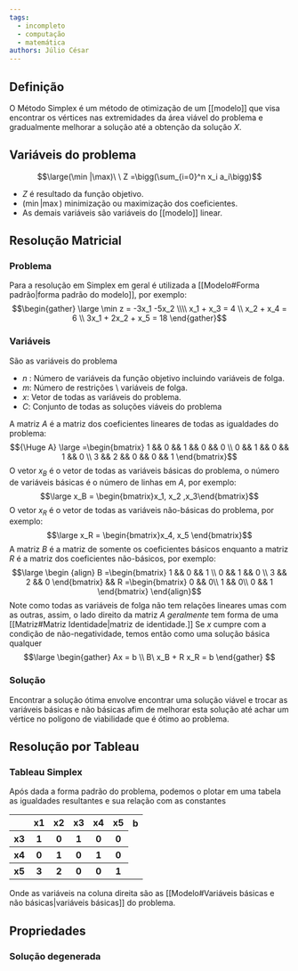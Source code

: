 ```yaml
---
tags:
  - incompleto
  - computação
  - matemática
authors: Júlio César
---
```

## Definição

O Método Simplex é um método de otimização de um [[modelo]] que visa encontrar os vértices nas extremidades da área viável do problema e gradualmente melhorar a solução até a obtenção da solução $X$.
## Variáveis do problema
$$\large(\min |\max)\ \ Z =\bigg(\sum_{i=0}^n x_i a_i\bigg)$$
- $Z$ é resultado da função objetivo.
- $(\min |\max)$ minimização ou maximização dos coeficientes.
- As demais variáveis são variáveis do [[modelo]] linear.

## Resolução Matricial

### Problema
Para a resolução em Simplex em geral é utilizada a [[Modelo#Forma padrão|forma padrão do modelo]], por exemplo: 
$$\begin{gather} \large \min z = -3x_1 -5x_2 \\\\ x_1 + x_3 = 4 \\ x_2 + x_4 = 6 \\ 3x_1 + 2x_2 + x_5 = 18 \end{gather}$$

### Variáveis
São as variáveis do problema
- $n$ : Número de variáveis da função objetivo incluindo variáveis de folga.
- $m$: Número de restrições \\ variáveis de folga.
- $x$: Vetor de todas as variáveis do problema.
- $C$: Conjunto de todas as soluções viáveis do problema

A matriz $A$ é a matriz dos coeficientes lineares de todas as igualdades do problema:
$${\Huge A} \large =\begin{bmatrix}
1 && 0 && 1 && 0 && 0 \\
0 && 1 && 0 && 1 && 0 \\
3 && 2 && 0 && 0 && 1
\end{bmatrix}$$
O vetor $x_B$ é o vetor de todas as variáveis básicas do problema, o número de variáveis básicas é o número de linhas em $A$, por exemplo:
$$\large x_B = \begin{bmatrix}x_1, x_2 ,x_3\end{bmatrix}$$
O vetor $x_R$ é o vetor de todas as variáveis não-básicas do problema, por exemplo:
$$\large x_R = \begin{bmatrix}x_4, x_5 \end{bmatrix}$$
A matriz $B$ é a matriz de somente os coeficientes básicos enquanto a matriz $R$ é a matriz dos coeficientes não-básicos, por exemplo:
$$\large \begin {align}
B =\begin{bmatrix}
1 && 0 && 1 \\ 0 && 1 && 0 \\ 3 && 2 && 0
\end{bmatrix} &&
R =\begin{bmatrix}
0 && 0\\ 1 && 0\\ 0 && 1
\end{bmatrix}
\end{align}$$
Note como todas as variáveis de folga não tem relações lineares umas com as outras, assim, o lado direito da matriz $A$ *geralmente* tem forma de uma [[Matriz#Matriz Identidade|matriz de identidade.]] Se $x$ cumpre com a condição de não-negatividade, temos então como uma solução básica qualquer
$$\large \begin{gather}
Ax = b \\
B\ x_B + R x_R = b
\end{gather}
$$

### Solução
Encontrar a solução ótima envolve encontrar uma solução viável e trocar as variáveis básicas e não básicas afim de melhorar esta solução até achar um vértice no polígono de viabilidade que é ótimo ao problema.


## Resolução por Tableau
### Tableau Simplex
Após dada a forma padrão do problema, podemos o plotar em uma tabela as igualdades resultantes e sua relação com as constantes

<table align="center">
<tr><th></th><th>x1</th><th>x2</th><th>x3</th><th>x4</th><th>x5</th><th>b</th>  </tr>
<tr> <th>x3</th> <th>1</th> <th>0</th> <th>1</th> <th>0</th> <th>0</th>  </tr>
<tr> <th>x4</th> <th>0</th> <th>1</th> <th>0</th> <th>1</th> <th>0</th>  </tr>
<tr> <th>x5</th> <th>3</th> <th>2</th> <th>0</th> <th>0</th> <th>1</th>  </tr>

</table>

Onde as variáveis na coluna direita são as [[Modelo#Variáveis básicas e não básicas|variáveis básicas]] do problema.

## Propriedades

### Solução degenerada
